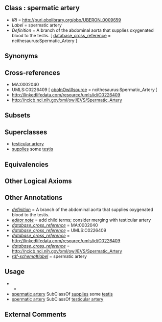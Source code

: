 
## Class : spermatic artery

 * *IRI* = http://purl.obolibrary.org/obo/UBERON_0009659
 * *Label* = spermatic artery
 * *Definition* = A branch of the abdominal aorta that supplies oxygenated blood to the testis. [ [database_cross_reference](../../ef/oboInOwl#hasDbXref.md) = ncithesaurus:Spermatic_Artery ]

## Synonyms


## Cross-references

 * MA:0002040
 * UMLS:C0226409 [ [oboInOwl#source](../../ce/oboInOwl#source.md) = ncithesaurus:Spermatic_Artery ]
 * http://linkedlifedata.com/resource/umls/id/C0226409
 * http://ncicb.nci.nih.gov/xml/owl/EVS/Spermatic_Artery

## Subsets


## Superclasses

 * [testicular artery](../../UBERON/87/UBERON_0001187.md)
 * [supplies](../../RO/78/RO_0002178.md) some [testis](../../UBERON/73/UBERON_0000473.md)

## Equivalencies


## Other Logical Axioms


## Other Annotations

 * *[definition](../../IAO/15/IAO_0000115.md)* = A branch of the abdominal aorta that supplies oxygenated blood to the testis.
 * *[editor note](../../IAO/16/IAO_0000116.md)* = add child terms; consider merging with testicular artery
 * *[database_cross_reference](../../ef/oboInOwl#hasDbXref.md)* = MA:0002040
 * *[database_cross_reference](../../ef/oboInOwl#hasDbXref.md)* = UMLS:C0226409
 * *[database_cross_reference](../../ef/oboInOwl#hasDbXref.md)* = http://linkedlifedata.com/resource/umls/id/C0226409
 * *[database_cross_reference](../../ef/oboInOwl#hasDbXref.md)* = http://ncicb.nci.nih.gov/xml/owl/EVS/Spermatic_Artery
 * *[rdf-schema#label](../../el/rdf-schema#label.md)* = spermatic artery

## Usage

 * -
 * [spermatic artery](../../UBERON/59/UBERON_0009659.md) SubClassOf [supplies](../../RO/78/RO_0002178.md) some [testis](../../UBERON/73/UBERON_0000473.md)
 * [spermatic artery](../../UBERON/59/UBERON_0009659.md) SubClassOf [testicular artery](../../UBERON/87/UBERON_0001187.md)

## External Comments

